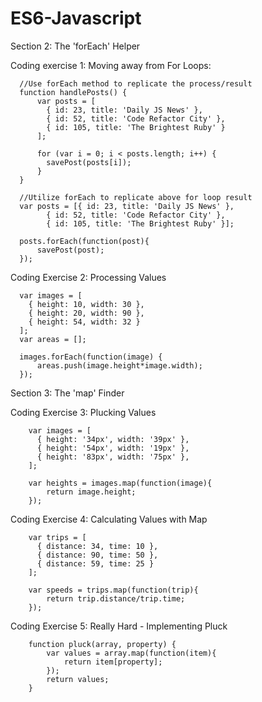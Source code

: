 # ES6-Javascript


Section 2: The 'forEach' Helper 

Coding exercise 1: Moving away from For Loops:

      //Use forEach method to replicate the process/result
      function handlePosts() {
          var posts = [
            { id: 23, title: 'Daily JS News' },
            { id: 52, title: 'Code Refactor City' },
            { id: 105, title: 'The Brightest Ruby' }
          ];

          for (var i = 0; i < posts.length; i++) {
            savePost(posts[i]);
          }
      }

      //Utilize forEach to replicate above for loop result
      var posts = [{ id: 23, title: 'Daily JS News' },
            { id: 52, title: 'Code Refactor City' },
            { id: 105, title: 'The Brightest Ruby' }];

      posts.forEach(function(post){
          savePost(post);
      });
      
 Coding Exercise 2: Processing Values
 
      var images = [
        { height: 10, width: 30 },
        { height: 20, width: 90 },
        { height: 54, width: 32 }
      ];
      var areas = [];

      images.forEach(function(image) {
          areas.push(image.height*image.width);
      });
Section 3: The 'map' Finder

Coding Exercise 3: Plucking Values

        var images = [
          { height: '34px', width: '39px' },
          { height: '54px', width: '19px' },
          { height: '83px', width: '75px' },
        ];

        var heights = images.map(function(image){
            return image.height;
        });

Coding Exercise 4: Calculating Values with Map

        var trips = [
          { distance: 34, time: 10 },
          { distance: 90, time: 50 },
          { distance: 59, time: 25 }
        ];

        var speeds = trips.map(function(trip){
            return trip.distance/trip.time;
        });

Coding Exercise 5: Really Hard - Implementing Pluck

        function pluck(array, property) {
            var values = array.map(function(item){
                return item[property];
            });
            return values;
        }
